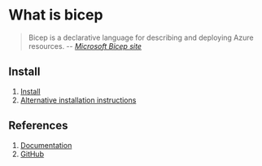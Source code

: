 # What is bicep

> Bicep is a declarative language for describing and deploying Azure resources.
> -- *[Microsoft Bicep site]*

## Install

1. [Install]
1. [Alternative installation instructions]

## References

1. [Documentation]
1. [GitHub]

[Alternative installation instructions]: https://github.com/Azure/bicep/blob/main/docs/installing.md
[Documentation]: https://docs.microsoft.com/en-us/azure/azure-resource-manager/bicep/
[GitHub]: https://github.com/Azure/bicep
[Install]: https://docs.microsoft.com/en-us/azure/azure-resource-manager/bicep/install
[Microsoft Bicep site]: https://docs.microsoft.com/en-us/azure/azure-resource-manager/bicep/
